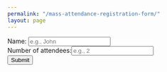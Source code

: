 ```yaml
---
permalink: "/mass-attendance-registration-form/"
layout: page
---
```


<form id="test">
    <label for="name">Name:</label>
    <input type="text" name="name" value="" placeholder="e.g., John" />
    <br />
    <label for="number">Number of attendees:</label><input type="text" name="number" value="" placeholder="e.g., 2" />
    <br />
    <button id="send">Submit</button>
</form>
<div id="success" style="display: none; color: #0A0">
    <h2 id="success_message">Thank you for registering. See you at mass!</h2>
</div>
<div id="error" style="display: none; color: #A00">
    <h2 id="error_message">An error occurred with the registration. Please try again later.</h2>
    <button id="refresh">Retry</button>
</div>

<script>
    var $retry = document.getElementById("refresh");
    $retry.addEventListener("click", function (e) {
        window.location.reload();
    });

    var $send = document.getElementById("send");
    $send.addEventListener("click", function(e) {
        e.preventDefault();
        e.stopPropagation();
        e.stopImmediatePropagation();

        // request via icch-api
        xhr = new XMLHttpRequest();

        xhr.open('POST', 'http://icch-api.cloudno.de/mass-registration');
        xhr.setRequestHeader('Content-Type', 'application/json');
        xhr.onload = function() {
            if (xhr.status === 200) {
                document.getElementsByTagName("form")[0].style.display = "none";
                try {
                    var oResponseJson = JSON.parse(xhr.responseText);
                    if (oResponseJson.success) {
                        document.getElementById("success").style.display = "block";
                        if (oResponseJson.message) {
                            document.getElementById("success_message").innerText = oResponseJson.message;
                        }
                    } else {
                        document.getElementById("error").style.display = "block";
                        if (oResponseJson.message) {
                            document.getElementById("error_message").innerText = oResponseJson.message;
                        }
                    }
                } catch (e) {
                    document.getElementById("error").style.display = "block";
                    if (oResponseJson.message) {
                        document.getElementById("error_message").innerText = oResponseJson.message;
                    }
                }
            }
            else if (xhr.status !== 200) {
                alert("Something went wrong. Please try again later");
            }
        };

        var $form = document.getElementsByTagName("form")[0];
        var oDataJson = {
            name: document.querySelector("[name=name]").value,
            number: document.querySelector("[name=number]").value
        };
        xhr.send(JSON.stringify(oDataJson));
    });
</script>
